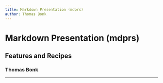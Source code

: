 ```yaml
---
title: Markdown Presentation (mdprs)
author: Thomas Bonk
---
```


# Markdown Presentation (mdprs)
## Features and Recipes
### Thomas Bonk

---

## 
